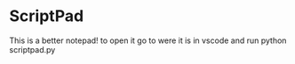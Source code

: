 # ScriptPad
This is a better notepad!
to open it go to were it is in vscode and run python scriptpad.py
